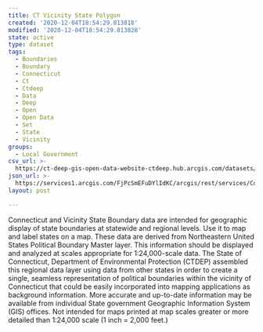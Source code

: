 ```yaml
---
title: CT Vicinity State Polygon
created: '2020-12-04T18:54:29.813818'
modified: '2020-12-04T18:54:29.813828'
state: active
type: dataset
tags:
  - Boundaries
  - Boundary
  - Connecticut
  - Ct
  - Ctdeep
  - Data
  - Deep
  - Open
  - Open Data
  - Set
  - State
  - Vicinity
groups:
  - Local Government
csv_url: >-
  https://ct-deep-gis-open-data-website-ctdeep.hub.arcgis.com/datasets/395edd2ef0504801954ab600548411ee_1.csv?outSR=%7B%22latestWkid%22%3A2234%2C%22wkid%22%3A102656%7D
json_url: >-
  https://services1.arcgis.com/FjPcSmEFuDYlIdKC/arcgis/rest/services/Connecticut_and_Vicinity_State_Boundary_Set/FeatureServer/1
layout: post

---
```

Connecticut and Vicinity State Boundary data are intended for geographic display of state boundaries at statewide and regional levels. Use it to map and label states on a map. These data are derived from Northeastern United States Political Boundary Master layer.
This information should be displayed and analyzed at scales appropriate for 1:24,000-scale data. The State of Connecticut, Department of Environmental Protection (CTDEP) assembled this regional data layer using data from other states in order to create a single, seamless representation of political boundaries within the vicinity of Connecticut that could be easily incorporated into mapping applications as background information. More accurate and up-to-date information may be available from individual State government Geographic Information System (GIS) offices. Not intended for maps printed at map scales greater or more detailed than 1:24,000 scale (1 inch = 2,000 feet.)
